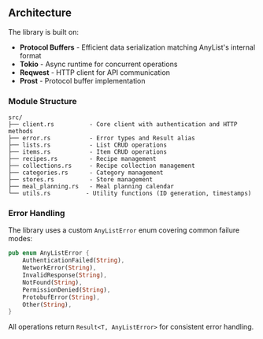 ## Architecture

The library is built on:

- **Protocol Buffers** - Efficient data serialization matching AnyList's internal format
- **Tokio** - Async runtime for concurrent operations
- **Reqwest** - HTTP client for API communication
- **Prost** - Protocol buffer implementation

### Module Structure

```
src/
├── client.rs          - Core client with authentication and HTTP methods
├── error.rs           - Error types and Result alias
├── lists.rs           - List CRUD operations
├── items.rs           - Item CRUD operations
├── recipes.rs         - Recipe management
├── collections.rs     - Recipe collection management
├── categories.rs      - Category management
├── stores.rs          - Store management
├── meal_planning.rs   - Meal planning calendar
└── utils.rs          - Utility functions (ID generation, timestamps)
```

### Error Handling

The library uses a custom `AnyListError` enum covering common failure modes:

```rust
pub enum AnyListError {
    AuthenticationFailed(String),
    NetworkError(String),
    InvalidResponse(String),
    NotFound(String),
    PermissionDenied(String),
    ProtobufError(String),
    Other(String),
}
```

All operations return `Result<T, AnyListError>` for consistent error handling.
